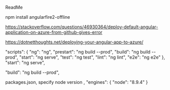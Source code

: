 ReadMe

npm install angularfire2-offline

https://stackoverflow.com/questions/46930364/deploy-default-angular-application-on-azure-from-github-gives-error

https://dotnetthoughts.net/deploying-your-angular-app-to-azure/



 "scripts": {
    "ng": "ng",
    "prestart": "ng build --prod",
    "build": "ng build --prod",
    "start": "ng serve",
    "test": "ng test",
    "lint": "ng lint",
    "e2e": "ng e2e"
  },
"start": "ng serve",
  
"build": "ng build --prod",


packages.json, specify node version
,
  "engines": {
    "node": "8.9.4"
}